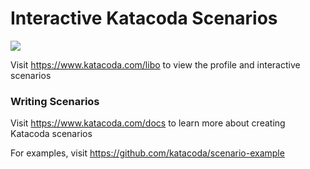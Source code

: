 # Interactive Katacoda Scenarios

[![](http://shields.katacoda.com/katacoda/libo/count.svg)](https://www.katacoda.com/libo "Get your profile on Katacoda.com")

Visit https://www.katacoda.com/libo to view the profile and interactive scenarios

### Writing Scenarios
Visit https://www.katacoda.com/docs to learn more about creating Katacoda scenarios

For examples, visit https://github.com/katacoda/scenario-example
